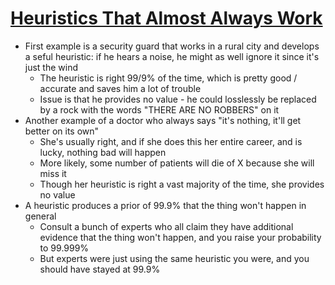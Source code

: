 # [Heuristics That Almost Always Work](https://astralcodexten.substack.com/p/heuristics-that-almost-always-work)

* First example is a security guard that works in a rural city and develops a seful heuristic: if he hears a noise, he might as well ignore it since it's just the wind
  * The heuristic is right 99/9% of the time, which is pretty good / accurate and saves him a lot of trouble
  * Issue is that he provides no value - he could losslessly be replaced by a rock with the words "THERE ARE NO ROBBERS" on it
* Another example of a doctor who always says "it's nothing, it'll get better on its own"
  * She's usually right, and if she does this her entire career, and is lucky, nothing bad will happen
  * More likely, some number of patients will die of X because she will miss it
  * Though her heuristic is right a vast majority of the time, she provides no value
* A heuristic produces a prior of 99.9% that the thing won't happen in general
  * Consult a bunch of experts who all claim they have additional evidence that the thing won't happen, and you raise your probability to 99.999%
  * But experts were just using the same heuristic you were, and you should have stayed at 99.9%
